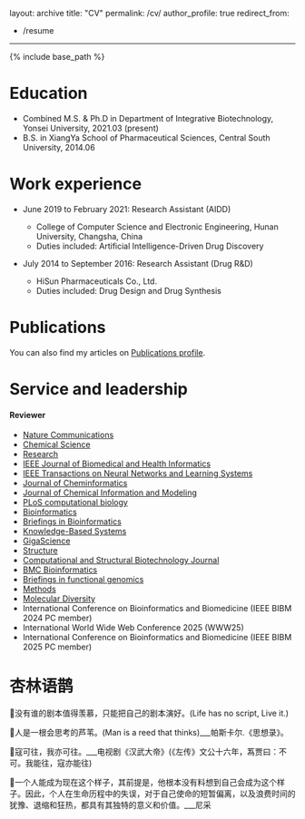 layout: archive
title: "CV"
permalink: /cv/
author_profile: true
redirect_from:
  - /resume
---

{% include base_path %}

Education
======
*  Combined M.S. & Ph.D in Department of Integrative Biotechnology, Yonsei University, 2021.03 (present)
* B.S. in XiangYa School of Pharmaceutical Sciences, Central South University, 2014.06

Work experience
======

* June 2019 to February 2021: Research Assistant (AIDD)
  * College of Computer Science and Electronic Engineering, Hunan University, Changsha, China	
  * Duties included: Artificial Intelligence-Driven Drug Discovery


* July 2014 to September 2016: Research Assistant (Drug R&D)
  * HiSun Pharmaceuticals Co., Ltd.	
  * Duties included: Drug Design and Drug Synthesis


Publications
======
You can also find my articles on <a href="https://jianmin2drugai.github.io/publications/">Publications profile</a>.



Service and leadership
======

#### **Reviewer** 
* [Nature Communications](https://www.nature.com/ncomms)
* [Chemical Science](https://www.rsc.org/journals-books-databases/about-journals/chemical-science)
* [Research](https://spj.science.org/journal/research)   
* [IEEE Journal of Biomedical and Health Informatics](https://ieeexplore.ieee.org/xpl/RecentIssue.jsp?punumber=6221020)
* [IEEE Transactions on Neural Networks and Learning Systems](https://ieeexplore.ieee.org/xpl/RecentIssue.jsp?punumber=5962385)
* [Journal of Cheminformatics](https://jcheminf.biomedcentral.com)
* [Journal of Chemical Information and Modeling](https://pubs.acs.org/journal/jcisd8)
* [PLoS computational biology](https://journals.plos.org/ploscompbiol/)
* [Bioinformatics](https://academic.oup.com/bioinformatics)
* [Briefings in Bioinformatics](https://academic.oup.com/bib)
* [Knowledge-Based Systems](https://www.sciencedirect.com/journal/knowledge-based-systems)
* [GigaScience](https://academic.oup.com/gigascience)
* [Structure](https://www.cell.com/structure/home)
* [Computational and Structural Biotechnology Journal](https://www.sciencedirect.com/journal/computational-and-structural-biotechnology-journal)
* [BMC Bioinformatics](https://bmcbioinformatics.biomedcentral.com/)
* [Briefings in functional genomics](https://academic.oup.com/bfg)
* [Methods](https://www.sciencedirect.com/journal/methods)
* [Molecular Diversity](https://link.springer.com/journal/11030)
* International Conference on Bioinformatics and Biomedicine (IEEE BIBM 2024 PC member)
* International World Wide Web Conference 2025  (WWW25)
* International Conference on Bioinformatics and Biomedicine (IEEE BIBM 2025 PC member)





杏林语鹊
======


&#x1F331;没有谁的剧本值得羡慕，只能把自己的剧本演好。(Life has no script, Live it.)  

&#x1F331;人是一根会思考的芦苇。(Man is a reed that thinks)___帕斯卡尔.《思想录》。  

&#x1F331;寇可往，我亦可往。___电视剧《汉武大帝》(《左传》文公十六年，蒍贾曰：不可。我能往，寇亦能往)  

&#x1F331;一个人能成为现在这个样子，其前提是，他根本没有料想到自己会成为这个样子。因此，个人在生命历程中的失误，对于自己使命的短暂偏离，以及浪费时间的犹豫、退缩和狂热，都具有其独特的意义和价值。___尼采


